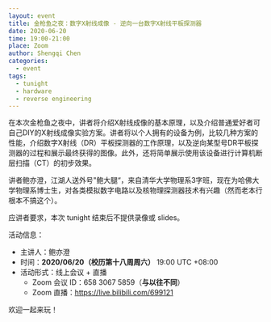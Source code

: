 ```yaml
---
layout: event
title: 金枪鱼之夜：数字X射线成像 - 逆向一台数字X射线平板探测器
date: 2020-06-20
time: 19:00-21:00
place: Zoom
author: Shengqi Chen
categories:
  - event
tags:
  - tunight
  - hardware
  - reverse engineering
---
```


在本次金枪鱼之夜中，讲者将介绍X射线成像的基本原理，以及介绍普通爱好者可自己DIY的X射线成像实验方案。讲者将以个人拥有的设备为例，比较几种方案的性能，介绍数字X射线（DR）平板探测器的工作原理，以及逆向某型号DR平板探测器的过程和展示最终获得的图像。此外，还将简单展示使用该设备进行计算机断层扫描（CT）的初步效果。

讲者鲍亦澄，江湖人送外号"鲍大腿“，来自清华大学物理系3字班，现在为哈佛大学物理系博士生，对各类模拟数字电路以及核物理探测器技术有兴趣（然而老本行根本不搞这个）。

应讲者要求，本次 tunight 结束后不提供录像或 slides。

<!--more-->

活动信息：

* 主讲人：鲍亦澄
* 时间：**2020/06/20（校历第十八周周六）** 19:00 UTC +08:00
* 活动形式：线上会议 + 直播
  * Zoom 会议 ID：658 3067 5859（**与以往不同**）
  * Zoom 直播：https://live.bilibili.com/699121

欢迎一起来玩！

